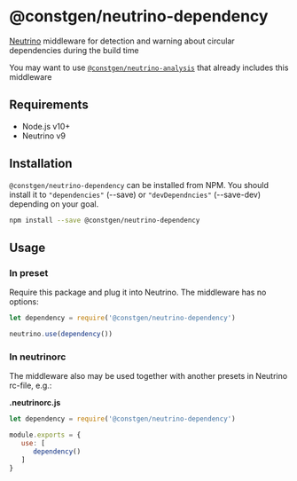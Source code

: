 # @constgen/neutrino-dependency

[Neutrino](https://neutrino.js.org) middleware for detection and warning about circular dependencies during the build time

You may want to use [`@constgen/neutrino-analysis`](https://github.com/constgen/constgen-neutrino/packages/analysis) that already includes this middleware

## Requirements

* Node.js v10+
* Neutrino v9

## Installation

`@constgen/neutrino-dependency` can be installed from NPM. You should install it to `"dependencies"` (--save) or `"devDependncies"` (--save-dev) depending on your goal.

```bash
npm install --save @constgen/neutrino-dependency
```

## Usage

### In preset

Require this package and plug it into Neutrino. The middleware has no options:

```js
let dependency = require('@constgen/neutrino-dependency')

neutrino.use(dependency())
```

### In **neutrinorc**

The middleware also may be used together with another presets in Neutrino rc-file, e.g.:

**.neutrinorc.js**

```js
let dependency = require('@constgen/neutrino-dependency')

module.exports = {
   use: [
      dependency()
   ]
}
```